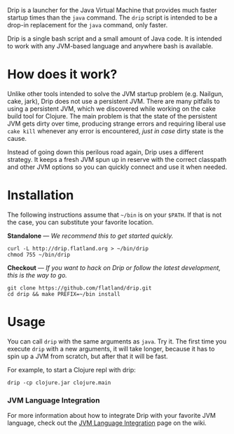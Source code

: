 Drip is a launcher for the Java Virtual Machine that provides much faster
startup times than the `java` command. The `drip` script is intended to be a
drop-in replacement for the `java` command, only faster.

Drip is a single bash script and a small amount of Java code. It is intended to
work with any JVM-based language and anywhere bash is available.

# How does it work?

Unlike other tools intended to solve the JVM startup problem (e.g. Nailgun,
cake, jark), Drip does not use a persistent JVM. There are many pitfalls to
using a persistent JVM, which we discovered while working on the cake build tool
for Clojure. The main problem is that the state of the persistent JVM gets dirty
over time, producing strange errors and requiring liberal use `cake kill`
whenever any error is encountered, *just in case* dirty state is the cause.

Instead of going down this perilous road again, Drip uses a different
strategy. It keeps a fresh JVM spun up in reserve with the correct classpath and
other JVM options so you can quickly connect and use it when needed.

# Installation

The following instructions assume that `~/bin` is on your `$PATH`. If that is
not the case, you can substitute your favorite location.

**Standalone** &mdash; *We recommend this to get started quickly.*

    curl -L http://drip.flatland.org > ~/bin/drip
    chmod 755 ~/bin/drip

**Checkout** &mdash; *If you want to hack on Drip or follow the latest
development, this is the way to go.*

    git clone https://github.com/flatland/drip.git
    cd drip && make PREFIX=~/bin install

# Usage

You can call `drip` with the same arguments as `java`. Try it. The first time
you execute `drip` with a new arguments, it will take longer, because it has to
spin up a JVM from scratch, but after that it will be fast.

For example, to start a Clojure repl with drip:

    drip -cp clojure.jar clojure.main

### JVM Language Integration

For more information about how to integrate Drip with your favorite JVM
language, check out the
[JVM Language Integration](https://github.com/flatland/drip/wiki/JVM-Language-Integration)
page on the wiki.
